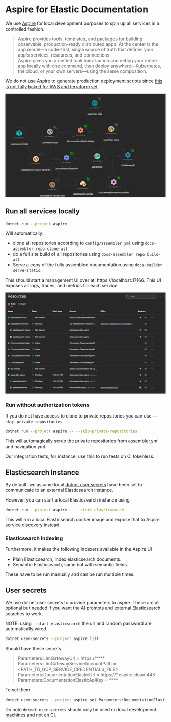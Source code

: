 # Aspire for Elastic Documentation

We use [Aspire](https://learn.microsoft.com/en-us/dotnet/aspire/get-started/aspire-overview) for local development purposes to spin up all services in a controlled fashion.

> Aspire provides tools, templates, and packages for building observable, production-ready distributed apps. At the center is the app model—a code-first, single source of truth that defines your app's services, resources, and connections.  
>Aspire gives you a unified toolchain: launch and debug your entire app locally with one command, then deploy anywhere—Kubernetes, the cloud, or your own servers—using the same composition.

We do not use Aspire to generate production deployment scripts since [this is not fully baked for AWS and terraform yet](https://github.com/dotnet/aspire/issues/6559)

![service-graph.png](service-graph.png)

## Run all services locally

```bash
dotnet run --project aspire
```

Will automatically:

* clone all repositories according to `config/assembler.yml` using `docs-assembler repo clone-all`
* do a full site build of all repositories using `docs-assembler repo build-all`
* Serve a copy of the fully assembled documentation using `docs-builder serve-static`.

This should start a management UI over at: https://localhost:17166. This UI exposes all logs, traces, and metrics for each service

![management-ui.png](management-ui.png)

### Run without authorization tokens

If you do not have access to clone to private repositories you can use `--skip-private-repositories`

```bash
dotnet run --project aspire -- --skip-private-repositories
```

This will automagically scrub the private repositories from assembler.yml and navigation.yml.

Our integration tests, for instance, use this to run tests on CI tokenless.

## Elasticsearch Instance

By default, we assume local [dotnet user secrets](#user-secrets) have been set to communicate to an external Elasticsearch instance.

However, you can start a local Elasticsearch instance using 

```bash
dotnet run --project aspire -- --start-elasticsearch
```

This will run a local Elasticsearch docker image and expose that to Aspire service discovery instead.

### Elasticsearch indexing

Furthermore, it makes the following indexers available in the Aspire UI

* Plain Elasticsearch, index elasticsearch documents.
* Semantic Elasticsearch, same but with semantic fields.

These have to be run manually and can be run multiple times.


## User secrets

We use dotnet user secrets to provide parameters to aspire. These are all optional but needed if you want
the AI prompts and external Elasticsearch searches to work.

NOTE: using `--start-elasticsearch` the url and random password are automatically wired.

```bash
dotnet user-secrets --project aspire list
```

Should have these secrets

> Parameters:LlmGatewayUrl = https://****  
> Parameters:LlmGatewayServiceAccountPath = <PATH_TO_GCP_SERVICE_CREDENTIALS_FILE>   
> Parameters:DocumentationElasticUrl = https://*.elastic.cloud:443  
> Parameters:DocumentationElasticApiKey = ****


To set them:

```bash
dotnet user-secrets --project aspire set Parameters:DocumentationElasticApiKey <VALUE>
```

Do note `dotnet user-secrets` should only be used on local development machines and not on CI.

